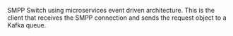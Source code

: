 SMPP Switch using microservices event driven architecture.
This is the client that receives the SMPP connection and sends the request object to a Kafka queue.
